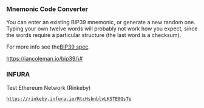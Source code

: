 ### Mnemonic Code Converter

You can enter an existing BIP39 mnemonic, or generate a new random one. Typing your own twelve words will probably not work how you expect, since the words require a particular structure \(the last word is a checksum\).

For more info see the[BIP39 spec](https://github.com/bitcoin/bips/blob/master/bip-0039.mediawiki).

https://iancoleman.io/bip39/\#



### INFURA

Test Ethereum Network \(Rinkeby\)

[`https://rinkeby.infura.io/RtcHsbnblvLKSTE0QsTe`](https://rinkeby.infura.io/RtcHsbnblvLKSTE0QsTe)







